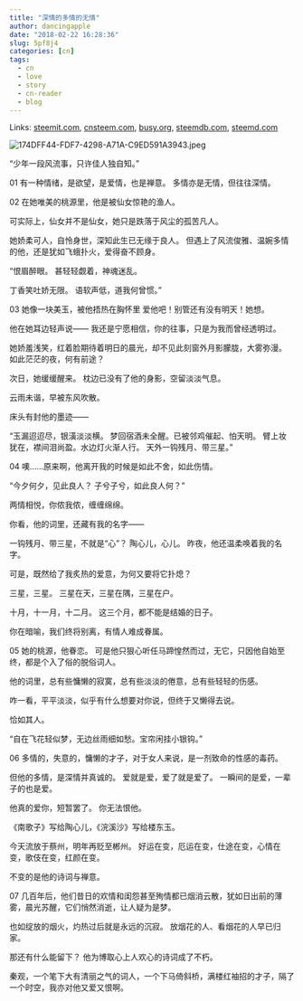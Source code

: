 ```yaml
---
title: "深情的多情的无情"
author: dancingapple
date: "2018-02-22 16:28:36"
slug: 5pf8j4
categories: [cn]
tags: 
  - cn
  - love
  - story
  - cn-reader
  - blog
---
```


Links: [steemit.com](https://steemit.com/cn/@dancingapple/5pf8j4), [cnsteem.com](https://cnsteem.com/cn/@dancingapple/5pf8j4), [busy.org](https://busy.org/cn/@dancingapple/5pf8j4), [steemdb.com](https://steemdb.com/cn/@dancingapple/5pf8j4), [steemd.com](https://steemd.com/cn/@dancingapple/5pf8j4)

![174DFF44-FDF7-4298-A71A-C9ED591A3943.jpeg](https://steemitimages.com/DQmekyz81NSxGzitTDm6Ruqi1smZsbSHvXToR4Mie6VMteH/174DFF44-FDF7-4298-A71A-C9ED591A3943.jpeg)

“少年一段风流事，只许佳人独自知。”

01
有一种情绪，是欲望，是爱情，也是禅意。
多情亦是无情，但往往深情。

02
在她唯美的桃源里，他是被仙女惊艳的渔人。

可实际上，仙女并不是仙女，她只是跌落于风尘的孤苦凡人。

她娇柔可人，自怜身世，深知此生已无缘于良人。
但遇上了风流俊雅、温婉多情的他，还是犹如飞蛾扑火，爱得奋不顾身。

“恨眉醉眼。
甚轻轻觑着，神魂迷乱。

丁香笑吐娇无限。
语软声低，道我何曾惯。”

03
她像一块美玉，被他捂热在胸怀里
爱他吧！别管还有没有明天！她想。

他在她耳边轻声说——
我还是宁愿相信，你的往事，只是为我而曾经透明过。

她娇羞浅笑，红着脸期待着明日的晨光，却不见此刻窗外月影朦胧，大雾弥漫。
如此茫茫的夜，何有前途？

次日，她缓缓醒来。
枕边已没有了他的身影，空留淡淡气息。

云雨未谐，早被东风吹散。

床头有封他的墨迹——

“玉漏迢迢尽，银潢淡淡横。
梦回宿酒未全醒。已被邻鸡催起、怕天明。
臂上妆犹在，襟间泪尚盈。水边灯火渐人行。
天外一钩残月、带三星。”

04
噢……原来啊，他离开我的时候是如此不舍，如此伤情。

“今夕何夕，见此良人？
子兮子兮，如此良人何？”

两情相悦，你侬我侬，缠缠绵绵。

你看，他的词里，还藏有我的名字——

一钩残月、带三星，不就是“心”？
陶心儿，心儿。
昨夜，他还温柔唤着我的名字。

可是，既然给了我炙热的爱意，为何又要将它扑熄？

三星，三星。
三星在天，三星在隅，三星在户。

十月，十一月，十二月。
这三个月，都不能是结婚的日子。

你在暗喻，我们终将别离，有情人难成眷属。

05
她的桃源，他眷恋。
可是他只狠心听任马蹄惶然而过，无它，只因他自始至终，都是个入了俗的脱俗词人。

他的词里，总有些慵懒的寂寞，总有些淡淡的倦意，总有些轻轻的伤感。

咋一看，平平淡淡，似乎有什么想要对你说，但终于又懒得去说。

恰如其人。

“自在飞花轻似梦，无边丝雨细如愁。宝帘闲挂小银钩。”

06
多情的，失意的，慵懒的才子，对于女人来说，是一剂致命的性感的毒药。

但他的多情，是深情并真诚的。
爱就是爱，爱了就是爱了。
一瞬间的是爱，一辈子的也是爱。

他真的爱你，短暂罢了。
你无法恨他。

《南歌子》写给陶心儿，《浣溪沙》写给楼东玉。

今天流放于蔡州，明年再贬至郴州。
好运在变，厄运在变，仕途在变，心情在变，歌伎在变，红颜在变。

不变的是他的诗词与禅意。

07
几百年后，他们昔日的欢情和闺怨甚至殉情都已烟消云散，犹如日出前的薄雾，晨光苏醒，它们悄然消逝，让人疑为是梦。

也如绽放的烟火，灼热过后就是永远的沉寂。
放烟花的人、看烟花的人早已归家。

那还有什么能留下？
他为博取心上人欢心的诗词成了不朽。

秦观，一个笔下大有清丽之气的词人，一个下马倚斜桥，满楼红袖招的才子，隔了一个时空，我亦对他又爱又恨啊。
